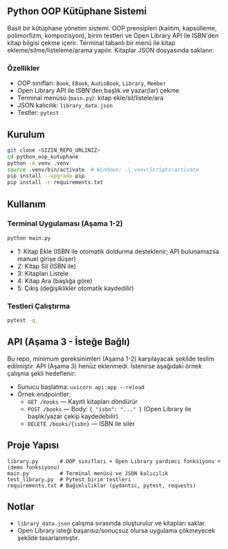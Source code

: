 ## Python OOP Kütüphane Sistemi

Basit bir kütüphane yönetim sistemi. OOP prensipleri (kalıtım, kapsülleme, polimorfizm, kompozisyon), birim testleri ve Open Library API ile ISBN'den kitap bilgisi çekme içerir. Terminal tabanlı bir menü ile kitap ekleme/silme/listeleme/arama yapılır. Kitaplar JSON dosyasında saklanır.

### Özellikler
- OOP sınıfları: `Book`, `EBook`, `AudioBook`, `Library`, `Member`
- Open Library API ile ISBN'den başlık ve yazar(lar) çekme
- Terminal menüsü (`main.py`): kitap ekle/sil/listele/ara
- JSON kalıcılık: `library_data.json`
- Testler: `pytest`

## Kurulum
```bash
git clone <SIZIN_REPO_URLINIZ>
cd python_oop_kutuphane
python -m venv .venv
source .venv/bin/activate  # Windows: .\.venv\Scripts\activate
pip install --upgrade pip
pip install -r requirements.txt
```

## Kullanım
### Terminal Uygulaması (Aşama 1-2)
```bash
python main.py
```
- 1: Kitap Ekle (ISBN ile otomatik doldurma desteklenir; API bulunamazsa manuel girişe düşer)
- 2: Kitap Sil (ISBN ile)
- 3: Kitapları Listele
- 4: Kitap Ara (başlığa göre)
- 5: Çıkış (değişiklikler otomatik kaydedilir)

### Testleri Çalıştırma
```bash
pytest -q
```

## API (Aşama 3 - İsteğe Bağlı)
Bu repo, minimum gereksinimleri (Aşama 1-2) karşılayacak şekilde teslim edilmiştir. API (Aşama 3) henüz eklenmedi. İstenirse aşağıdaki örnek çalışma şekli hedeflenir:
- Sunucu başlatma: `uvicorn api:app --reload`
- Örnek endpointler:
  - `GET /books` — Kayıtlı kitapları döndürür
  - `POST /books` — Body: `{ "isbn": "..." }` (Open Library ile başlık/yazar çekip kaydedebilir)
  - `DELETE /books/{isbn}` — ISBN ile siler

## Proje Yapısı
```
library.py       # OOP sınıfları + Open Library yardımcı fonksiyonu + (demo fonksiyonu)
main.py          # Terminal menüsü ve JSON kalıcılık
test_library.py  # Pytest birim testleri
requirements.txt # Bağımlılıklar (pydantic, pytest, requests)
```

## Notlar
- `library_data.json` çalışma sırasında oluşturulur ve kitapları saklar.
- Open Library isteği başarısız/sonuçsuz olursa uygulama çökmeyecek şekilde tasarlanmıştır.


